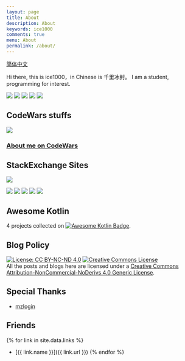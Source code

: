 ```yaml
---
layout: page
title: About
description: About
keywords: ice1000
comments: true
menu: About
permalink: /about/
---
```


[简体中文](../about-cn/)

Hi there, this is ice1000，in Chinese is 千里冰封。 I am a student, programming for interest.

[![](https://img.shields.io/badge/QQ%20Group-ProgramLeague-yellowgreen.svg)](http://shang.qq.com/wpa/qunwpa?idkey=b75f6d506820d00cd5e7fc78fc5e5487a3444a4a6af06e9e6fa72bccf3fa9d1a)
[![](https://img.shields.io/badge/Contact-E--mail-orange.svg)](mailto:ice1000@kotliner.cn)
[![](https://img.shields.io/badge/Resume-Downloads-brightgreen.svg)](../resume)
[![](https://img.shields.io/badge/Subscribe-In%20Many%20Ways-ff69b4.svg)](../subscribe)
[![](https://img.shields.io/badge/Feed-RSS-ff69b4.svg)](../feed.xml)

## CodeWars stuffs

[![](https://www.codewars.com/users/ice1000/badges/large)](https://www.codewars.com/users/ice1000)

### [About me on CodeWars](../codewars/)

## StackExchange Sites

[![](https://img.shields.io/badge/StackOverflow-Developer%20Story-lightgrey.svg)](http://stackoverflow.com/story/ice1000)

[![](http://stackoverflow.com/users/flair/7083401.png)](http://stackoverflow.com/users/7083401/ice1000 "profile for ice1000 at Stack Overflow, Q&A for professional and enthusiast programmers")
[![](https://gamedev.stackexchange.com/users/flair/106607.png)](https://gamedev.stackexchange.com/users/106607/ice1000 "profile for ice1000 at Game Development Stack Exchange, Q&A for professional and independent game developers")
[![](https://codegolf.stackexchange.com/users/flair/70943.png)](https://codegolf.stackexchange.com/users/70943/ice1000 "profile for ice1000 at Programming Puzzles & Code Golf Stack Exchange, Q&A for programming puzzle enthusiasts and code golfers")
[![](https://askubuntu.com/users/flair/721173.png)](https://askubuntu.com/users/721173/ice1000 "profile for ice1000 at Ask Ubuntu, Q&A for Ubuntu users and developers")
[![](https://tex.stackexchange.com/users/flair/145304.png)](https://tex.stackexchange.com/users/145304/ice1000 "profile for ice1000 at TeX - LaTeX Stack Exchange, Q&amp;A for users of TeX, LaTeX, ConTeXt, and related typesetting systems")

## Awesome Kotlin

4 projects collected on [![Awesome Kotlin Badge](https://kotlin.link/awesome-kotlin.svg)](https://kotlin.link/?q=ice).

<!-- ## Contact -->

<!-- {% for website in site.data.social %} -->
<!-- * {{ website.sitename }}：[@{{ website.name }}]({{ website.url }}) -->
<!-- {% endfor %} -->


## Blog Policy

[![License: CC BY-NC-ND 4.0](https://img.shields.io/badge/License-CC%20BY--NC--ND%204.0-lightgrey.svg)](http://creativecommons.org/licenses/by-nc-nd/4.0/)
<a rel="license" href="http://creativecommons.org/licenses/by-nc-nd/4.0/">
<img alt="Creative Commons License" style="border-width:0" src="https://i.creativecommons.org/l/by-nc-nd/4.0/88x31.png" />
</a>
<br/>All the posts and blogs here are licensed under a 
<a rel="license" href="http://creativecommons.org/licenses/by-nc-nd/4.0/">
Creative Commons Attribution-NonCommercial-NoDerivs 4.0 Generic License</a>.

## Special Thanks

+ [mzlogin](https://mzlogin.github.io)

## Friends

{% for link in site.data.links %}
* [{{ link.name }}]({{ link.url }})
{% endfor %}
